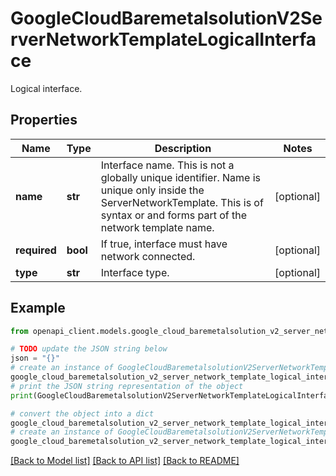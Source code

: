 # GoogleCloudBaremetalsolutionV2ServerNetworkTemplateLogicalInterface

Logical interface.

## Properties

Name | Type | Description | Notes
------------ | ------------- | ------------- | -------------
**name** | **str** | Interface name. This is not a globally unique identifier. Name is unique only inside the ServerNetworkTemplate. This is of syntax or and forms part of the network template name. | [optional] 
**required** | **bool** | If true, interface must have network connected. | [optional] 
**type** | **str** | Interface type. | [optional] 

## Example

```python
from openapi_client.models.google_cloud_baremetalsolution_v2_server_network_template_logical_interface import GoogleCloudBaremetalsolutionV2ServerNetworkTemplateLogicalInterface

# TODO update the JSON string below
json = "{}"
# create an instance of GoogleCloudBaremetalsolutionV2ServerNetworkTemplateLogicalInterface from a JSON string
google_cloud_baremetalsolution_v2_server_network_template_logical_interface_instance = GoogleCloudBaremetalsolutionV2ServerNetworkTemplateLogicalInterface.from_json(json)
# print the JSON string representation of the object
print(GoogleCloudBaremetalsolutionV2ServerNetworkTemplateLogicalInterface.to_json())

# convert the object into a dict
google_cloud_baremetalsolution_v2_server_network_template_logical_interface_dict = google_cloud_baremetalsolution_v2_server_network_template_logical_interface_instance.to_dict()
# create an instance of GoogleCloudBaremetalsolutionV2ServerNetworkTemplateLogicalInterface from a dict
google_cloud_baremetalsolution_v2_server_network_template_logical_interface_from_dict = GoogleCloudBaremetalsolutionV2ServerNetworkTemplateLogicalInterface.from_dict(google_cloud_baremetalsolution_v2_server_network_template_logical_interface_dict)
```
[[Back to Model list]](../README.md#documentation-for-models) [[Back to API list]](../README.md#documentation-for-api-endpoints) [[Back to README]](../README.md)


